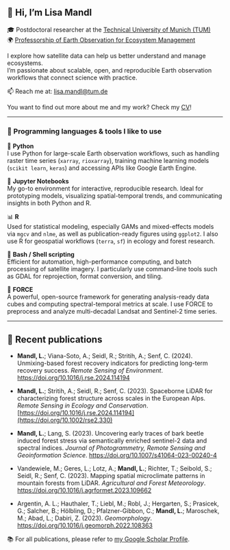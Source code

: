 ## 👋 Hi, I’m Lisa Mandl

🎓 Postdoctoral researcher at the [Technical University of Munich (TUM)](https://www.tum.de)  
🌍 [Professorship of Earth Observation for Ecosystem Management](https://www.lss.ls.tum.de/en/eoem/start/)  

I explore how satellite data can help us better understand and manage ecosystems.  
I’m passionate about scalable, open, and reproducible Earth observation workflows that connect science with practice.

📫 Reach me at: lisa.mandl@tum.de  

You want to find out more about me and my work? Check my [CV](https://drive.google.com/file/d/1HxFermmAsX6UzvQ5sNoLPWaJe5wGAm8A/view?usp=drive_link)!

---

### 🧠 Programming languages & tools I like to use

🐍 **Python**  
I use Python for large-scale Earth observation workflows, such as handling raster time series (`xarray`, `rioxarray`), training machine learning models (`scikit learn`, `keras`) and accessing APIs like Google Earth Engine.

📓 **Jupyter Notebooks**  
My go-to environment for interactive, reproducible research. Ideal for prototyping models, visualizing spatial-temporal trends, and communicating insights in both Python and R.

📊 **R**  
Used for statistical modeling, especially GAMs and mixed-effects models via `mgcv` and `nlme`, as well as publication-ready figures using `ggplot2`. I also use R for geospatial workflows (`terra`, `sf`) in ecology and forest research.

🐚 **Bash / Shell scripting**  
Efficient for automation, high-performance computing, and batch processing of satellite imagery. I particularly use command-line tools such as GDAL for reprojection, format conversion, and tiling.

🚀 **FORCE**  
A powerful, open-source framework for generating analysis-ready data cubes and computing spectral-temporal metrics at scale. I use FORCE to preprocess and analyze multi-decadal Landsat and Sentinel-2 time series.

---

## 📝 Recent publications  
- **Mandl, L.**; Viana-Soto, A.; Seidl, R.; Stritih, A.; Senf, C. (2024). Unmixing-based forest recovery indicators for predicting long-term recovery success. *Remote Sensing of Environment*. https://doi.org/10.1016/j.rse.2024.114194
  
- **Mandl, L.**; Stritih, A.; Seidl, R.; Senf, C. (2023). Spaceborne LiDAR for characterizing forest structure across scales in the European Alps. *Remote Sensing in Ecology and Conservation*. [https://doi.org/10.1016/j.rse.2024.114194](https://doi.org/10.1002/rse2.330)
  
- **Mandl, L.**; Lang, S. (2023). Uncovering early traces of bark beetle induced forest stress via semantically enriched sentinel-2 data and spectral indices. *Journal of Photogrammetry, Remote Sensing and Geoinformation Science*. https://doi.org/10.1007/s41064-023-00240-4
  
- Vandewiele, M.; Geres, L.; Lotz, A.; **Mandl, L.**; Richter, T.; Seibold, S.; Seidl, R.; Senf, C. (2023). Mapping spatial microclimate patterns in mountain forests from LiDAR. *Agricultural and Forest Meteorology*. https://doi.org/10.1016/j.agrformet.2023.109662
  
- Argentin, A. L.; Hauthaler, T.; Liebl, M.; Robl, J.; Hergarten, S.; Prasicek, G.; Salcher, B.; Hölbling, D.; Pfalzner-Gibbon, C.; **Mandl, L.**; Maroschek, M.; Abad, L.; Dabiri, Z. (2023). *Geomorphology*. https://doi.org/10.1016/j.geomorph.2022.108363

📚 For all publications, please refer to [my Google Scholar Profile](https://scholar.google.com/citations?user=QQZZr_0AAAAJ&hl=de).

<!---
lisamandl/lisamandl is a ✨ special ✨ repository because its `README.md` (this file) appears on your GitHub profile.
Click the Preview link to see how it looks live.
--->


